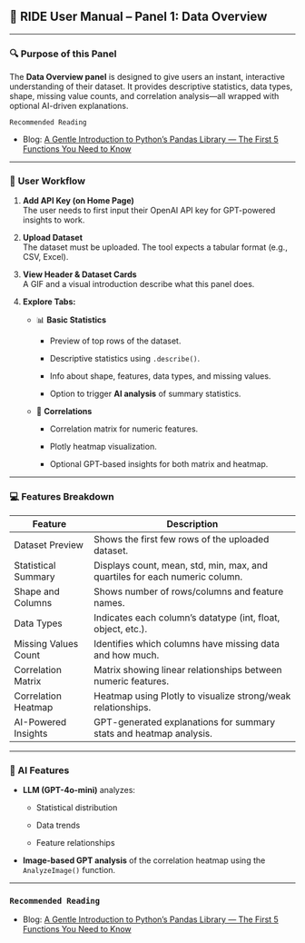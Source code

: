 ## 📘 RIDE User Manual – Panel 1: **Data Overview**

---

### 🔍 **Purpose of this Panel**

The **Data Overview panel** is designed to give users an instant, interactive understanding of their dataset. It provides descriptive statistics, data types, shape, missing value counts, and correlation analysis—all wrapped with optional AI-driven explanations.

`Recommended Reading`

- Blog: [A Gentle Introduction to Python’s Pandas Library — The First 5 Functions You Need to Know](https://medium.com/learning-data/a-gentle-introduction-to-pythons-pandas-library-the-first-5-functions-you-need-to-know-fc045e24f3c8)

---

### 🧭 **User Workflow**

1. **Add API Key (on Home Page)**  
    The user needs to first input their OpenAI API key for GPT-powered insights to work.
    
2. **Upload Dataset**  
    The dataset must be uploaded. The tool expects a tabular format (e.g., CSV, Excel).
    
3. **View Header & Dataset Cards**  
    A GIF and a visual introduction describe what this panel does.
    
4. **Explore Tabs:**
    
    - 📊 **Basic Statistics**
        
        - Preview of top rows of the dataset.
            
        - Descriptive statistics using `.describe()`.
            
        - Info about shape, features, data types, and missing values.
            
        - Option to trigger **AI analysis** of summary statistics.
            
    - 🔄 **Correlations**
        
        - Correlation matrix for numeric features.
            
        - Plotly heatmap visualization.
            
        - Optional GPT-based insights for both matrix and heatmap.
            

---

### 💻 Features Breakdown

|Feature|Description|
|---|---|
|Dataset Preview|Shows the first few rows of the uploaded dataset.|
|Statistical Summary|Displays count, mean, std, min, max, and quartiles for each numeric column.|
|Shape and Columns|Shows number of rows/columns and feature names.|
|Data Types|Indicates each column’s datatype (int, float, object, etc.).|
|Missing Values Count|Identifies which columns have missing data and how much.|
|Correlation Matrix|Matrix showing linear relationships between numeric features.|
|Correlation Heatmap|Heatmap using Plotly to visualize strong/weak relationships.|
|AI-Powered Insights|GPT-generated explanations for summary stats and heatmap analysis.|

---

### 🤖 AI Features

- **LLM (GPT-4o-mini)** analyzes:
    
    - Statistical distribution
        
    - Data trends
        
    - Feature relationships
        
- **Image-based GPT analysis** of the correlation heatmap using the `AnalyzeImage()` function.

---

### `Recommended Reading`

- Blog: [A Gentle Introduction to Python’s Pandas Library — The First 5 Functions You Need to Know](https://medium.com/learning-data/a-gentle-introduction-to-pythons-pandas-library-the-first-5-functions-you-need-to-know-fc045e24f3c8)